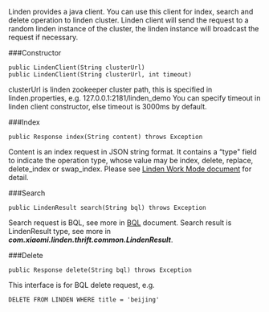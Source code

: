 Linden provides a java client. You can use this client for index, search and delete operation to linden cluster.  Linden client will send the request to a random linden instance of the cluster, the linden instance will broadcast the request if necessary.

###Constructor

	public LindenClient(String clusterUrl)
	public LindenClient(String clusterUrl, int timeout)

clusterUrl is linden zookeeper cluster path, this is specified in linden.properties, e.g. 127.0.0.1:2181/linden_demo
You can specify timeout in linden client constructor, else timeout is 3000ms by default.

###Index

	public Response index(String content) throws Exception

Content is an index request in JSON string format. It contains a “type" field to indicate the operation type, whose value may be index, delete, replace, delete_index or swap_index. Please see [Linden Work Mode document](LindenWorkMode.md) for detail.

###Search

	public LindenResult search(String bql) throws Exception

Search request is BQL, see more in [BQL](BQL.md) document.
Search result is LindenResult type, see more in ***com.xiaomi.linden.thrift.common.LindenResult***.

###Delete

	public Response delete(String bql) throws Exception

This interface is for BQL delete request, e.g.
	
	DELETE FROM LINDEN WHERE title = 'beijing'